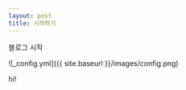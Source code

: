 ```yaml
---
layout: post
title: 시작하기
---
```


블로그 시작

![_config.yml]({{ site.baseurl }}/images/config.png)

hi!
